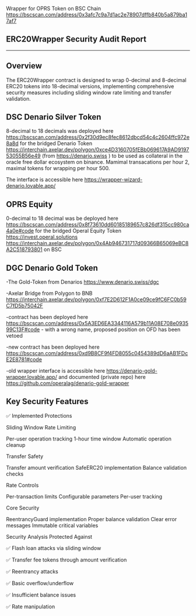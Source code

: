 Wrapper for OPRS Token on BSC Chain https://bscscan.com/address/0x3afc7c9a7d1ac2e78907dffb840b5a879ba17af7

ERC20Wrapper Security Audit Report
--------------------------------------
--------------------------------------

Overview
--------------------------------------
The ERC20Wrapper contract is designed to wrap 0-decimal and 8-decimal ERC20 tokens into 18-decimal versions, implementing comprehensive security measures including sliding window rate limiting and transfer validation.

DSC Denario Silver Token
------
8-decimal to 18 decimals was deployed here https://bscscan.com/address/0x2f30d9ec8fec8612dbcd54c4c2604ffc972e8a8d for the bridged Denario Token https://interchain.axelar.dev/polygon/0xce4D3160705fEBb069617A9AD919753055B56e49  (from https://denario.swiss ) to be used as collateral in the oracle free dollar ecosystem on binance. Mamimal transacations per hour 2, maximal tokens for wrapping per hour 500.

The interface is accessible here https://wrapper-wizard-denario.lovable.app/ 

OPRS Equity 
------
0-decimal to 18 decimal was be deployed here https://bscscan.com/address/0x8f73610dd60185189657c826df315cc980ca4a0e#code for the bridged Operal Equity Token https://invest.operal.solutions  https://interchain.axelar.dev/polygon/0x4Ab946731717d09366B65069eBC8A2C518793801 on BSC

DGC Denario Gold Token
------
-The Gold-Token from Denarios https://www.denario.swiss/dgc 

-Axelar Bridge from Polygon to BNB https://interchain.axelar.dev/polygon/0xf7E2D612F1A0ce09ce9fC6FC0b59C7fD5b75042F

-contract has been deployed here https://bscscan.com/address/0x5A3ED6EA3344116A579b11A08E708e093599C13F#code - with a wrong name, proposed position on OFD has been vetoed

-new contract has been deployed here https://bscscan.com/address/0xd9B8CF9f4FD8055c0454389dD6aAB1FDcE2E8781#code

-old wrapper interface is accessible here https://denario-gold-wrapper.lovable.app/ and documented (private repo) here https://github.com/operalag/denario-gold-wrapper

Key Security Features
--------------------------------------

✅ Implemented Protections

Sliding Window Rate Limiting

Per-user operation tracking
1-hour time window
Automatic operation cleanup


Transfer Safety

Transfer amount verification
SafeERC20 implementation
Balance validation checks


Rate Controls

Per-transaction limits
Configurable parameters
Per-user tracking


Core Security

ReentrancyGuard implementation
Proper balance validation
Clear error messages
Immutable critical variables



Security Analysis
Protected Against

✅ Flash loan attacks via sliding window

✅ Transfer fee tokens through amount verification

✅ Reentrancy attacks

✅ Basic overflow/underflow

✅ Insufficient balance issues

✅ Rate manipulation







